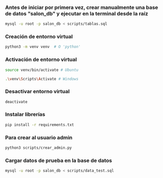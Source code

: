 ### Antes de iniciar por primera vez, crear manualmente una base de datos "salon_db" y ejecutar en la terminal desde la raíz

```bash
mysql -u root -p salon_db < scripts/tablas.sql 
```

### Creación de entorno virtual

```bash
python3 -m venv venv  # O 'python'
```

### Activación de entorno virtual 

```bash
source venv/bin/activate # Ubuntu

.\venv\Scripts\Activate # Windows
```

### Desactivar entorno virtual

```bash
deactivate
```

### Instalar librerías

```bash
pip install -r requirements.txt
```

### Para crear al usuario admin
```bash
python3 scripts/crear_admin.py 
```

### Cargar datos de prueba en la base de datos

```bash
mysql -u root -p salon_db < scripts/data_test.sql 
```